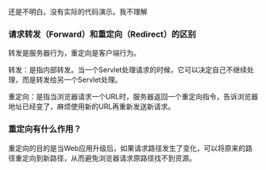 还是不明白。没有实际的代码演示。我不理解

### 请求转发（Forward）和重定向（Redirect）的区别

转发是服务器行为，重定向是客户端行为。

转发：是指内部转发。当一个Servlet处理请求的时候，它可以决定自己不继续处理，而是转发给另一个Servlet处理。

重定向：是指当浏览器请求一个URL时，服务器返回一个重定向指令，告诉浏览器地址已经变了，麻烦使用新的URL再重新发送新请求。


### 重定向有什么作用？

重定向的目的是当Web应用升级后，如果请求路径发生了变化，可以将原来的路径重定向到新路径，从而避免浏览器请求原路径找不到资源。